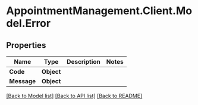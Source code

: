 # AppointmentManagement.Client.Model.Error

## Properties

Name | Type | Description | Notes
------------ | ------------- | ------------- | -------------
**Code** | **Object** |  | 
**Message** | **Object** |  | 

[[Back to Model list]](../README.md#documentation-for-models) [[Back to API list]](../README.md#documentation-for-api-endpoints) [[Back to README]](../README.md)

